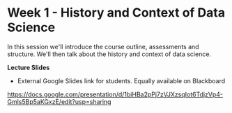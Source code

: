 # Week 1 - History and Context of Data Science

In this session we'll introduce the course outline, assessments and structure. We'll then talk about the history and context of data science. 

**Lecture Slides**

- External Google Slides link for students. Equally available on Blackboard

https://docs.google.com/presentation/d/1biHBa2pPj7zVJXzsqIot6TdjzVp4-Gmls5Bp5aKGxzE/edit?usp=sharing
